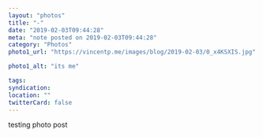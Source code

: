 ```yaml
---
layout: "photos"
title: "-"
date: "2019-02-03T09:44:28"
meta: "note posted on 2019-02-03T09:44:28"
category: "Photos"
photo1_url: "https://vincentp.me/images/blog/2019-02-03/0_x4KSXIS.jpg"

photo1_alt: "its me"

tags:
syndication: 
location: ""
twitterCard: false
---
```

testing photo post
